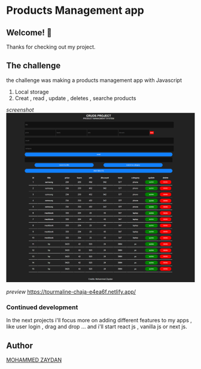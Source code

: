 # Products Management app

## Welcome! 👋

Thanks for checking out my project.

## The challenge

the challenge was making a products management app with Javascript

1. Local storage
2. Creat , read , update , deletes , searche products


*screenshot*
![screencapture.png](screencapture.png)

*preview*
https://tourmaline-chaja-e4ea6f.netlify.app/



### Continued development

In the next projects i'll focus more on adding different features to my apps , like user login , drag and drop ... and i'll start react js , vanilla js or next js.

## Author
[MOHAMMED ZAYDAN](https://www.linkedin.com/in/mohammed-zaydan/)
